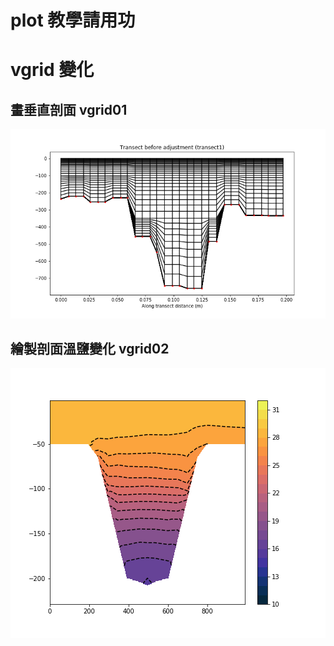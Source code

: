 # plot 教學請用功

# vgrid 變化

## 畫垂直剖面 vgrid01
![Alt Text](https://github.com/sony791210/plot_cwb_data/blob/master/vgrid/photo/vgrid.png)  

    
## 繪製剖面溫鹽變化 vgrid02
![Alt Text](https://github.com/sony791210/plot_cwb_data/blob/master/vgrid/photo/temp.png)  
